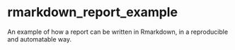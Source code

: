 # rmarkdown_report_example
An example of how a report can be written in Rmarkdown, in a reproducible and automatable way.
